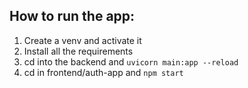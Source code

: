 ## How to run the app:

1. Create a venv and activate it
2. Install all the requirements
3. cd into the backend and ```uvicorn main:app --reload```
4. cd in frontend/auth-app and ```npm start```
